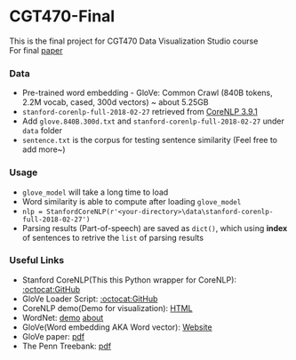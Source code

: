 # CGT470-Final
This is the final project for CGT470 Data Visualization Studio course  
For final [paper](https://docs.google.com/document/d/1glUiuuX4ok9QRnM3CL8wECOl8cdism-H6adzRrq-4pc/edit)  

### Data
  * Pre-trained word embedding - GloVe: Common Crawl (840B tokens, 2.2M vocab, cased, 300d vectors) ~ about 5.25GB
  * `stanford-corenlp-full-2018-02-27` retrieved from [CoreNLP 3.9.1](https://stanfordnlp.github.io/CoreNLP/history.html)
  * Add `glove.840B.300d.txt` and `stanford-corenlp-full-2018-02-27` under `data` folder
  * `sentence.txt` is the corpus for testing sentence similarity (Feel free to add more~)
  
### Usage
  * `glove_model` will take a long time to load
  * Word similarity is able to compute after loading `glove_model`
  * `nlp = StanfordCoreNLP(r'<your-directory>\data\stanford-corenlp-full-2018-02-27')`
  * Parsing results (Part-of-speech) are saved as `dict()`, which using **index** of sentences to retrive the `list` of parsing results

### Useful Links
 * Stanford CoreNLP(This this Python wrapper for CoreNLP):    [:octocat:GitHub](https://github.com/Lynten/stanford-corenlp)
 * GloVe Loader Script: [:octocat:GitHub](https://github.com/lostkuma/loadGlove)
 * CoreNLP demo(Demo for visualization):        [HTML](http://corenlp.run/)
 * WordNet:             [demo](http://wordnetweb.princeton.edu/perl/webwn)  [about](https://wordnet.princeton.edu/)
 * GloVe(Word embedding AKA Word vector):               [Website](https://nlp.stanford.edu/projects/glove/)
 * GloVe paper:         [pdf](https://nlp.stanford.edu/pubs/glove.pdf)
 * The Penn Treebank:   [pdf](http://repository.upenn.edu/cgi/viewcontent.cgi?article=1246&context=cis_reports)
